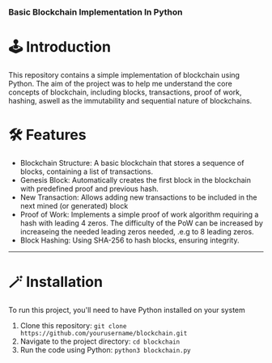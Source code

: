 ### Basic Blockchain Implementation In Python

# 🕹️ Introduction

This repository contains a simple implementation of blockchain using Python. The aim of the project was to help me understand the core concepts of blockchain, including blocks, transactions, proof of work, hashing, aswell as the immutability and sequential nature of blockchains.

# 🛠️ Features
- Blockchain Structure: A basic blockchain that stores a sequence of blocks, containing a list of transactions.
- Genesis Block: Automatically creates the first block in the blockchain with predefined proof and previous hash.
- New Transaction: Allows adding new transactions to be included in the next mined (or generated) block
- Proof of Work: Implements a simple proof of work algorithm requiring a hash with leading 4 zeros. The difficulty of the PoW can be increased by increaseing the needed leading zeros needed, .e.g to 8 leading zeros.
- Block Hashing: Using SHA-256 to hash blocks, ensuring integrity.

---

# 🪄 Installation
To run this project, you'll  need to have Python installed on your system
1. Clone this repository:
`git clone https://github.com/yourusername/blockchain.git`
2. Navigate to the project directory:
`cd blockchain`
3. Run the code using Python:
`python3 blockchain.py`
